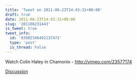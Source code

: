 ```yaml
---
title: 'Tweet on 2011-06-23T14:43:31+00:00'
draft: true
date: 2011-06-23T14:43:31+00:00
slug: '201106231443'
is_tweet: true
tweet_info:
  id: '83802346492137472'
  type: 'post'
  is_thread: False
---
```




Watch Colin Haley in Chamonix - <http://vimeo.com/23577174>

[Discussion](https://x.com/sytelus/status/83802346492137472)
